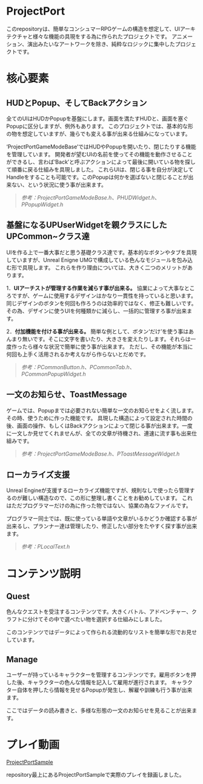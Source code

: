 # ProjectPort
このrepositoryは、簡単なコンシュマーRPGゲームの構造を想定して、UIアーキテクチャと様々な機能の具現をする為に作られたプロジェクトです。
アニメーション、演出みたいなアートワークを除き、純粋なロジックに集中したプロジェクトです。

# 核心要素
## HUDとPopup、そしてBackアクション
全てのUIはHUDかPopupを基盤にします。画面を満たすHUDと、画面を塞ぐPopupに区分しますが、例外もあります。
このプロジェクトでは、基本的な形の物を想定していますが、幾らでも変える事が出来る仕組みになっています。

‘ProjectPortGameModeBase’ではHUDやPopupを開いたり、閉じたりする機能を管理しています。
開発者が望むUIの名前を使ってその機能を動作させることができるし、言わば‘Back’と呼ぶアクションによって最後に開いている物を探して順番に戻る仕組みを具現しました。
これらUIは、閉じる事を自分が決定してHandleをすることも可能です。このPopupは何かを選ばないと閉じることが出来ない、という状況に使う事が出来ます。

>_参考：ProjectPortGameModeBase.h、PHUDWidget.h、PPopupWidget.h_

## 基盤になるUPUserWidgetを親クラスにしたUPCommon~クラス達
UIを作る上で一番大事だと思う基礎クラス達です。基本的なボタンやタブを具現していますが、Unreal Enigne UMGで構成している色んなモジュールを包み込む形で具現します。
これらを作り理由については、大きく二つのメリットがあります。

1．**UIアーチストが管理する作業を減らす事が出来る。**
協業によって大事なところですが、ゲームに使用するデザインはかなり一貫性を持っていると思います。同じデザインのボタンを何回も作ろうのは効率的ではなく、修正も難しいです。
その為、デザインに使うUIを何種類かに減らし、一括的に管理すろ事が出来ます。

2．**付加機能を付ける事が出来る。**
簡単な例として、ボタン‘だけ’を使う事はあんまり無いです。そこに文字を書いたり、大きさを変えたりします。それらは一度作ったら様々な状況で簡単に使う事が出来ます。
ただし、その機能が本当に何回も上手く活用されるか考えながら作らないとだめです。

>_参考：PCommonButton.h、PCommonTab.h、PCommonPopupWidget.h_

## 一文のお知らせ、ToastMessage
ゲームでは、Popupまでは必要されない簡単な一文のお知らせをよく流します。その時、使うために作った機能です。
具現した構造によって設定された時間の後、画面の操作、もしくはBackアクションによって閉じる事が出来ます。一度に一文しか見せてくれませんが、全ての文章が待機され、連速に流す事も出来仕組みです。

>_参考：ProjectPortGameModeBase.h、PToastMessageWidget.h_

## ローカライズ支援
Unreal Engineが支援するローカライズ機能ですが、規則なしで使ったら管理するのが難しい構造なので、この形に整理し書くことをお勧めしています。
これはただプログラマーだけの為に作った物ではない、協業の為なファイルです。

プログラマー同士では、既に使っている単語や文章がいるかどうか確認する事が出来るし、プランナー達は管理したり、修正したい部分をたやすく探す事が出来ます。

>_参考：PLocalText.h_

# コンテンツ説明
## Quest
色んなクエストを受注するコンテンツです。大きくバトル、アドベンチャー、クラフトに分けてその中で選べたい物を選択する仕組みにしました。

このコンテンツではデータによって作られる流動的なリストを簡単な形でお見せしています。

## Manage
ユーザーが持っているキャラクターを管理するコンテンツです。雇用ボタンを押した後、キャラクターの色んな情報を記入して雇用が進行されます。
キャラクター自体を押したら情報を見せるPopupが発生し、解雇や訓練も行う事が出来ます。

ここではデータの読み書きと、多様な形態の一文のお知らせを見ることが出来ます。

# プレイ動画
[ProjectPortSample](https://github.com/SimaEnaga9093/ProjectPort/blob/main/ProjectPortSample.mp4)

repository最上にあるProjectPortSampleで実際のプレイを録画しました。
